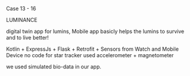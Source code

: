 Case 13 - 16

LUMINANCE

digital twin app for lumins, 
Mobile app basicly helps the lumins to survive and to live better!

Kotlin + ExpressJs + Flask + Retrofit + Sensors from Watch and Mobile Device 
no code for star tracker
used accelerometer + magnetometer

we used simulated bio-data in our app. 
